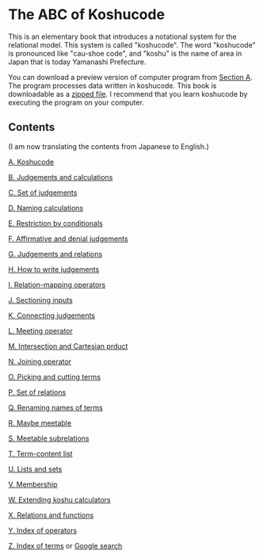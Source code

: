 # The ABC of Koshucode


This is an elementary book that introduces
a notational system for the relational model.
This system is called "koshucode".
The word "koshucode" is pronounced like "cau-shoe code",
and "koshu" is the name of area in Japan
that is today Yamanashi Prefecture.

You can download a preview version of
computer program from [Section A][A].
The program processes data written in koshucode.
This book is downloadable as a [zipped file][zip].
I recommend that you learn koshucode
by executing the program on your computer.


## Contents

(I am now translating the contents from Japanese to English.)

[A. Koshucode][A]

[B. Judgements and calculations][B]

[C. Set of judgements][C]

[D. Naming calculations][D]

[E. Restriction by conditionals][E]

[F. Affirmative and denial judgements][F]

[G. Judgements and relations][G]

[H. How to write judgements][H]

[I. Relation-mapping operators][I]

[J. Sectioning inputs][J]

[K. Connecting judgements][K]

[L. Meeting operator][L]

[M. Intersection and Cartesian prduct][M]

[N. Joining operator][N]

[O. Picking and cutting terms][O]

[P. Set of relations][P]

[Q. Renaming names of terms][Q]

[R. Maybe meetable][R]

[S. Meetable subrelations][S]

[T. Term-content list][T]

[U. Lists and sets][U]

[V. Membership][V]

[W. Extending koshu calculators][W]

[X. Relations and functions][X]

[Y. Index of operators][Y]

[Z. Index of terms][Z] or [Google search][Google]


[A]: https://github.com/seinokatsuhiro/abc-of-koshucode/tree/master/draft/japanese/section/A
[B]: https://github.com/seinokatsuhiro/abc-of-koshucode/tree/master/draft/japanese/section/B
[C]: https://github.com/seinokatsuhiro/abc-of-koshucode/tree/master/draft/japanese/section/C
[D]: https://github.com/seinokatsuhiro/abc-of-koshucode/tree/master/draft/japanese/section/D
[E]: https://github.com/seinokatsuhiro/abc-of-koshucode/tree/master/draft/japanese/section/E
[F]: https://github.com/seinokatsuhiro/abc-of-koshucode/tree/master/draft/japanese/section/F
[G]: https://github.com/seinokatsuhiro/abc-of-koshucode/tree/master/draft/japanese/section/G
[H]: https://github.com/seinokatsuhiro/abc-of-koshucode/tree/master/draft/japanese/section/H
[I]: https://github.com/seinokatsuhiro/abc-of-koshucode/tree/master/draft/japanese/section/I
[J]: https://github.com/seinokatsuhiro/abc-of-koshucode/tree/master/draft/japanese/section/J
[K]: https://github.com/seinokatsuhiro/abc-of-koshucode/tree/master/draft/japanese/section/K
[L]: https://github.com/seinokatsuhiro/abc-of-koshucode/tree/master/draft/japanese/section/L
[M]: https://github.com/seinokatsuhiro/abc-of-koshucode/tree/master/draft/japanese/section/M
[N]: https://github.com/seinokatsuhiro/abc-of-koshucode/tree/master/draft/japanese/section/N
[O]: https://github.com/seinokatsuhiro/abc-of-koshucode/tree/master/draft/japanese/section/O
[P]: https://github.com/seinokatsuhiro/abc-of-koshucode/tree/master/draft/japanese/section/P
[Q]: https://github.com/seinokatsuhiro/abc-of-koshucode/tree/master/draft/japanese/section/Q
[R]: https://github.com/seinokatsuhiro/abc-of-koshucode/tree/master/draft/japanese/section/R
[S]: https://github.com/seinokatsuhiro/abc-of-koshucode/tree/master/draft/japanese/section/S
[T]: https://github.com/seinokatsuhiro/abc-of-koshucode/tree/master/draft/japanese/section/T
[U]: https://github.com/seinokatsuhiro/abc-of-koshucode/tree/master/draft/japanese/section/U
[V]: https://github.com/seinokatsuhiro/abc-of-koshucode/tree/master/draft/japanese/section/V
[W]: https://github.com/seinokatsuhiro/abc-of-koshucode/tree/master/draft/japanese/section/W
[X]: https://github.com/seinokatsuhiro/abc-of-koshucode/tree/master/draft/japanese/section/X
[Y]: https://github.com/seinokatsuhiro/abc-of-koshucode/tree/master/draft/japanese/section/Y
[Z]: https://github.com/seinokatsuhiro/abc-of-koshucode/tree/master/draft/japanese/section/Z

[zip]: https://github.com/seinokatsuhiro/abc-of-koshucode/archive/master.zip
[Google]: https://www.google.com/cse/publicurl?cx=014037774401679920196:skkz2klef7o

